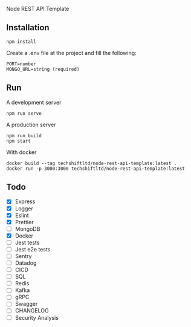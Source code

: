 Node REST API Template

## Installation

```
npm install
```

Create a .env file at the project and fill the following:
```
PORT=number
MONGO_URL=string (required)
```

## Run

A development server
```
npm run serve
```

A production server
```
npm run build
npm start
```

With docker
```
docker build --tag techshiftltd/node-rest-api-template:latest .
docker run -p 3000:3000 techshiftltd/node-rest-api-template:latest
```

## Todo

- [x] Express
- [x] Logger
- [x] Eslint
- [x] Prettier
- [ ] MongoDB
- [x] Docker
- [ ] Jest tests
- [ ] Jest e2e tests
- [ ] Sentry
- [ ] Datadog
- [ ] CICD
- [ ] SQL
- [ ] Redis
- [ ] Kafka
- [ ] gRPC
- [ ] Swagger
- [ ] CHANGELOG
- [ ] Security Analysis
